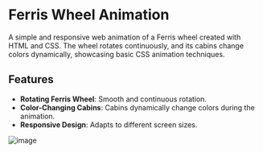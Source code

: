 # Ferris Wheel Animation

A simple and responsive web animation of a Ferris wheel created with HTML and CSS. The wheel rotates continuously, and its cabins change colors dynamically, showcasing basic CSS animation techniques.

## Features

- **Rotating Ferris Wheel**: Smooth and continuous rotation.
- **Color-Changing Cabins**: Cabins dynamically change colors during the animation.
- **Responsive Design**: Adapts to different screen sizes.


![image](https://github.com/user-attachments/assets/5fe523ab-891a-4342-bcfa-64d79e4b0801)


